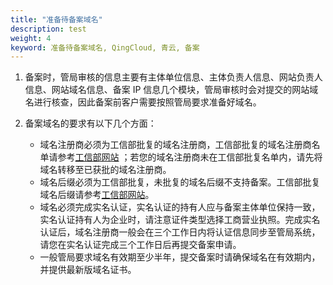 ```yaml
---
title: "准备待备案域名"
description: test
weight: 4
keyword: 准备待备案域名, QingCloud, 青云, 备案
---
```




1. 备案时，管局审核的信息主要有主体单位信息、主体负责人信息、网站负责人信息、网站域名信息、备案 IP 信息几个模块，管局审核时会对提交的网站域名进行核查，因此备案前客户需要按照管局要求准备好域名。

2. 备案域名的要求有以下几个方面：
   * 域名注册商必须为工信部批复的域名注册商，工信部批复的域名注册商名单请参考[工信部网站](http://domain.miit.gov.cn) ；若您的域名注册商未在工信部批复名单内，请先将域名转移至已获批的域名注册商。
   * 域名后缀必须为工信部批复，未批复的域名后缀不支持备案。工信部批复域名后缀请参考[工信部网站](http://domain.miit.gov.cn)。
   * 域名必须完成实名认证，实名认证的持有人应与备案主体单位保持一致，实名认证持有人为企业时，请注意证件类型选择工商营业执照。完成实名认证后，域名注册商一般会在三个工作日内将认证信息同步至管局系统，请您在实名认证完成三个工作日后再提交备案申请。
   * 一般管局要求域名有效期至少半年，提交备案时请确保域名在有效期内，并提供最新版域名证书。

